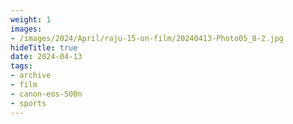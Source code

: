 ```yaml
---
weight: 1
images:
- /images/2024/April/raju-15-on-film/20240413-Photo05_8-2.jpg
hideTitle: true
date: 2024-04-13
tags:
- archive
- film
- canon-eos-500n
- sports
---
```

